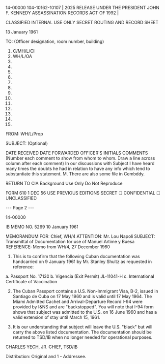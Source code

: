 14-00000
104-10162-10107 | 2025 RELEASE UNDER THE PRESIDENT JOHN F. KENNEDY ASSASSINATION RECORDS ACT OF 1992 |

CLASSIFIED
INTERNAL
USE ONLY
SECRET
ROUTING AND RECORD SHEET

13 January 1961

TO: (Officer designation, room number, building)
1. C/MH/L/CI
2. WH/L/OA
3.
4.
5.
6.
7.
8.
9.
10.
11.
12.
13.
14.
15.

FROM: WH/L/Prop

SUBJECT: (Optional)

DATE RECEIVED
DATE FORWARDED
OFFICER'S INITIALS
COMMENTS (Number each comment to show from whom to whom. Draw a line across column after each comment)
In our discussions with Subject I have heard many times the doubts he had in relation to have any info which tend to substantiate this statement.
M. There are also some file in Cembddy.

RETURN TO CIA
Background Use Only
Do Not Reproduce

FORM 610
1 DEC 56
USE PREVIOUS EDITIONS
SECRET ☐ CONFIDENTIAL ☐ UNCLASSIFIED

--- Page 2 ---

14-00000

IB MEMO NO. 5269
10 January 1961

MEMORANDUM FOR: Chief, WH/4
ATTENTION: Mr. Lou Napoli
SUBJECT: Transmittal of Documentation for use of Manuel Artime y Buesa
REFERENCE: Memo from WH/4, 27 December 1960

1. This is to confirm that the following Cuban documentation was handcarried on 9 January 1961 by Mr. Stanley Shultz as requested in reference:

a. Passport No. 17130
b. Vigencia (Exit Permit) JL-11041-H
c. International Certificate of Vaccination

2. The Cuban Passport contains a U.S. Non-Immigrant Visa, B-2, issued in Santiago de Cuba on 17 May 1960 and is valid until 17 May 1964. The Miami Admitted Cachet and Arrival-Departure Record I-94 were provided by I&NS and are "backstopped". You will note that I-94 form shows that subject was admitted to the U.S. on 16 June 1960 and has a valid extension of stay until March 15, 1961.

3. It is our understanding that subject will leave the U.S. "black" but will carry the above listed documentation. The documentation should be returned to TSD/IB when no longer needed for operational purposes.

CHARLES YECH, JR.
CHIEF, TSD/IB

Distribution:
Original and 1 - Addressee.
